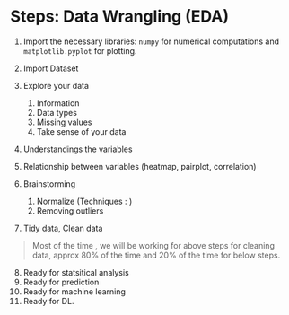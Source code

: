 # Steps: Data Wrangling (EDA)

1. Import  the necessary libraries: `numpy` for numerical computations and `matplotlib.pyplot` for plotting.
2. Import Dataset
3. Explore your data

   1. Information
   2. Data types
   3. Missing values
   4. Take sense of your data
4. Understandings the variables
5. Relationship between variables (heatmap, pairplot, correlation)
6. Brainstorming

   1. Normalize (Techniques : )
   2. Removing  outliers
7. Tidy data, Clean data

> Most of the time , we will be working for above steps for cleaning  data, approx 80% of the time and 20% of the time for below  steps.

8. Ready for statsitical analysis
9. Ready for prediction
10. Ready for machine learning
11. Ready for DL.
